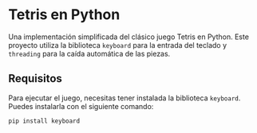 # Tetris en Python

Una implementación simplificada del clásico juego Tetris en Python. Este proyecto utiliza la biblioteca `keyboard` para la entrada del teclado y `threading` para la caída automática de las piezas.

## Requisitos

Para ejecutar el juego, necesitas tener instalada la biblioteca `keyboard`. Puedes instalarla con el siguiente comando:

```bash
pip install keyboard


